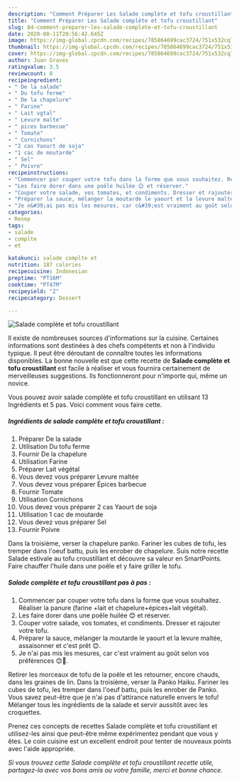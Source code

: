 ```yaml
---
description: "Comment Préparer Les Salade complète et tofu croustillant"
title: "Comment Préparer Les Salade complète et tofu croustillant"
slug: 84-comment-preparer-les-salade-complete-et-tofu-croustillant
date: 2020-08-11T20:56:42.645Z
image: https://img-global.cpcdn.com/recipes/785864699cac3724/751x532cq70/salade-complete-et-tofu-croustillant-photo-principale-de-la-recette.jpg
thumbnail: https://img-global.cpcdn.com/recipes/785864699cac3724/751x532cq70/salade-complete-et-tofu-croustillant-photo-principale-de-la-recette.jpg
cover: https://img-global.cpcdn.com/recipes/785864699cac3724/751x532cq70/salade-complete-et-tofu-croustillant-photo-principale-de-la-recette.jpg
author: Juan Graves
ratingvalue: 3.5
reviewcount: 8
recipeingredient:
- " De la salade"
- " Du tofu ferme"
- " De la chapelure"
- " Farine"
- " Lait vgtal"
- " Levure malte"
- " pices barbecue"
- " Tomate"
- " Cornichons"
- "2 cas Yaourt de soja"
- "1 cac de moutarde"
- " Sel"
- " Poivre"
recipeinstructions:
- "Commencer par couper votre tofu dans la forme que vous souhaitez. Réaliser la panure (farine +lait et chapelure+épices+lait végétal)."
- "Les faire dorer dans une poêle huilée 😊 et réserver."
- "Couper votre salade, vos tomates, et condiments. Dresser et rajouter votre tofu."
- "Préparer la sauce, mélanger la moutarde le yaourt et la levure maltée, assaisonner et c&#39;est prêt 😊."
- "Je n&#39;ai pas mis les mesures, car c&#39;est vraiment au goût selon vos préférences 😊🌱."
categories:
- Resep
tags:
- salade
- complte
- et

katakunci: salade complte et 
nutrition: 187 calories
recipecuisine: Indonesian
preptime: "PT16M"
cooktime: "PT47M"
recipeyield: "2"
recipecategory: Dessert

---
```



![Salade complète et tofu croustillant](https://img-global.cpcdn.com/recipes/785864699cac3724/751x532cq70/salade-complete-et-tofu-croustillant-photo-principale-de-la-recette.jpg)

Il existe de nombreuses sources d'informations sur la cuisine. Certaines informations sont destinées à des chefs compétents et non à l'individu typique. Il peut être déroutant de connaître toutes les informations disponibles. La bonne nouvelle est que cette recette de <strong> Salade complète et tofu croustillant </strong> est facile à réaliser et vous fournira certainement de merveilleuses suggestions. Ils fonctionneront pour n'importe qui, même un novice.

<!--inarticleads1-->

Vous pouvez avoir salade complète et tofu croustillant en utilisant 13 Ingrédients et 5 pas. Voici comment vous faire cette.

##### Ingrédients de salade complète et tofu croustillant :

1. Préparer  De la salade
1. Utilisation  Du tofu ferme
1. Fournir  De la chapelure
1. Utilisation  Farine
1. Préparer  Lait végétal
1. Vous devez vous préparer  Levure maltée
1. Vous devez vous préparer  Épices barbecue
1. Fournir  Tomate
1. Utilisation  Cornichons
1. Vous devez vous préparer 2 cas Yaourt de soja
1. Utilisation 1 cac de moutarde
1. Vous devez vous préparer  Sel
1. Fournir  Poivre


Dans la troisième, verser la chapelure panko. Fariner les cubes de tofu, les tremper dans l&#39;oeuf battu, puis les enrober de chapelure. Suis notre recette Salade estivale au tofu croustillant et découvre sa valeur en SmartPoints. Faire chauffer l&#39;huile dans une poêle et y faire griller le tofu. 

<!--inarticleads2-->

##### Salade complète et tofu croustillant pas à pas :

1. Commencer par couper votre tofu dans la forme que vous souhaitez. Réaliser la panure (farine +lait et chapelure+épices+lait végétal).
1. Les faire dorer dans une poêle huilée 😊 et réserver.
1. Couper votre salade, vos tomates, et condiments. Dresser et rajouter votre tofu.
1. Préparer la sauce, mélanger la moutarde le yaourt et la levure maltée, assaisonner et c&#39;est prêt 😊.
1. Je n&#39;ai pas mis les mesures, car c&#39;est vraiment au goût selon vos préférences 😊🌱.


Retirer les morceaux de tofu de la poêle et les retourner, encore chauds, dans les graines de lin. Dans la troisième, verser la Panko Haiku. Fariner les cubes de tofu, les tremper dans l&#39;oeuf battu, puis les enrober de Panko. Vous savez peut-être que je n&#39;ai pas d&#39;attirance naturelle envers le tofu! Mélanger tous les ingrédients de la salade et servir aussitôt avec les croquettes. 

<!--inarticleads1-->

<p>
Prenez ces concepts de recettes Salade complète et tofu croustillant et utilisez-les ainsi que peut-être même expérimentez pendant que vous y êtes. Le coin cuisine est un excellent endroit pour tenter de nouveaux points avec l'aide appropriée.
</p>

<p>
<i>Si vous trouvez cette Salade complète et tofu croustillant recette utile, partagez-la avec vos bons amis ou votre famille, merci et bonne chance.</i>
</p>
